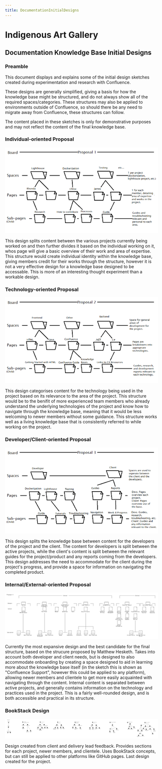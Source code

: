 ```yaml
---
title: DocumentationInitialDesigns
---
```



# Indigenous Art Gallery

## Documentation Knowledge Base Initial Designs

### Preamble

This document displays and explains some of the initial design sketches created during
experimentation and research with Confluence.

These designs are generally simplified, giving a basis for how the knowledge base might be
structured, and do not always show all of the required spaces/categories. These structures may also
be applied to environments outside of Confluence, so should there be any need to migrate away from
Confluence, these structures can follow.

The content placed in these sketches is only for demonstrative purposes and may not reflect the
content of the final knowledge base.

### Individual-oriented Proposal

![Individual-oriented design](https://github.com/thoth-tech/documentation/blob/48eaf79ad87b6ee81435563b74ae0d0dff9cf0a5/docs/ArtGallery/Documentation%20Project/Documentation%20Design%20Sketches/InitialDesign1.png "Individual-oriented Design")

This design splits content between the various projects currently being worked on and then further
divides it based on the individual working on it, whos page will give a basic overview of their work
and area of expertise. This structure would create individual identity within the knowledge base,
giving members credit for their works through the structure, however it is not a very effective
design for a knowledge base designed to be accessable. This is more of an interesting thought
experiment than a workable design.

### Technology-oriented Proposal

![Technology-oriented design](https://github.com/thoth-tech/documentation/blob/48eaf79ad87b6ee81435563b74ae0d0dff9cf0a5/docs/ArtGallery/Documentation%20Project/Documentation%20Design%20Sketches/InitialDesign2.png "Technology-oriented Design")

This design categorises content for the technology being used in the project based on its relevance
to the area of the project. This structure would be to the benifit of more experienced team members
who already understand the underlying technologies of the project and know how to navigate through
the knowledge base, meaning that it would be less welcoming to newer members without some guidance.
This structure works well as a living knowledge base that is consistently referred to while working
on the project.

### Developer/Client-oriented Proposal

![Developer/Client-oriented design](https://github.com/thoth-tech/documentation/blob/48eaf79ad87b6ee81435563b74ae0d0dff9cf0a5/docs/ArtGallery/Documentation%20Project/Documentation%20Design%20Sketches/InitialDesign3.png "Developer/Client-oriented Design")

This design splits the knowledge base between content for the developers of the project and the
client. The content for developers is split between the active projects, while the client's content
is split between the relevant guides for the project/product and any reports coming from the
developers. This design addresses the need to accommodate for the client during the project's
progress, and provide a space for information on navigating the completed product.

### Internal/External-oriented Proposal

![Internal/External-oriented design](https://github.com/thoth-tech/documentation/blob/48eaf79ad87b6ee81435563b74ae0d0dff9cf0a5/docs/ArtGallery/Documentation%20Project/Documentation%20Design%20Sketches/InitialDesign4.png "Internal/External-oriented Design")

Currently the most expansive design and the best candidate for the final structure, based on the
strucure proposed by Matthew Hesketh. Takes into account both developer and client needs, but is
designed to also accommodate onboarding by creating a space designed to aid in learning more about
the knowledge base itself (in the sketch this is shown as "Confluence Support", however this could
be applied to any platform), allowing newer members and clientele to get more easily acquainted with
navigating through the content. Internal content is separated between active projects, and generally
contains information on the technology and practices used in the project. This is a fairly
well-rounded design, and is both accessible and practical in its structure.

### BookStack Design

![BookStack Design](https://github.com/thoth-tech/documentation/blob/48eaf79ad87b6ee81435563b74ae0d0dff9cf0a5/docs/ArtGallery/Documentation%20Project/Documentation%20Design%20Sketches/InitialDesign5.png "BookStack Design")

Design created from client and delivery lead feedback. Provides sections for each project, newer
members, and clientele. Uses BookStack concepts, but can still be applied to other platforms like
GitHub pages. Last design created for the project.
